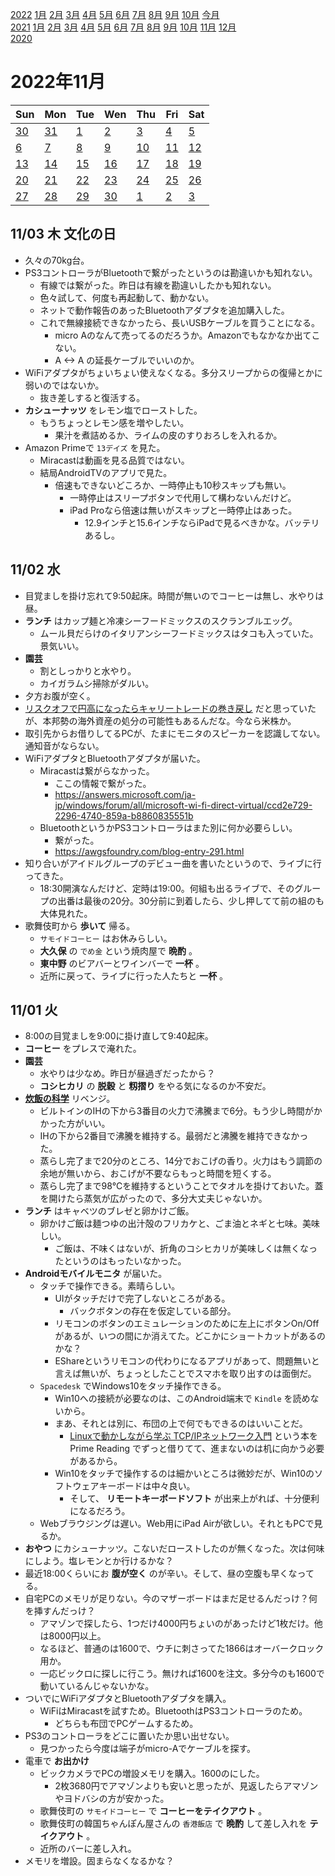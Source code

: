 [2022](README.md#2022) [1月](2022-01.md) [2月](2022-02.md) [3月](2022-03.md) [4月](2022-04.md) [5月](2022-05.md) [6月](2022-06.md) [7月](2022-07.md) [8月](2022-08.md) [9月](2022-09.md) [10月](2022-10.md) [今月](2022-11.md)  
[2021](README.md#2021) [1月](2021-01.md) [2月](2021-02.md) [3月](2021-03.md) [4月](2021-04.md) [5月](2021-05.md) [6月](2021-06.md) [7月](2021-07.md) [8月](2021-08.md) [9月](2021-09.md) [10月](2021-10.md) [11月](2021-11.md) [12月](2021-12.md)  
[2020](README.md#2020)  

2022年11月
=========

|Sun|Mon|Tue|Wen|Thu|Fri|Sat|
|---|---|---|---|---|---|---|
|[30](2022-10.md#1030-日)|[31](2022-10.md#1031-月)|[1](#1101-火)|[2](#1102-水)|[3](#1103-木)|[4](#1104-金)|[5](#1105-土)|
|[6](#1106-日)|[7](#1107-月)|[8](#1108-火)|[9](#1109-水)|[10](#1110-木)|[11](#1111-金)|[12](#1112-土)|
|[13](#1113-日)|[14](#1114-月)|[15](#1115-火)|[16](#1116-水)|[17](#1117-木)|[18](#1118-金)|[19](#1119-土)|
|[20](#1120-日)|[21](#1121-月)|[22](#1122-火)|[23](#1123-水)|[24](#1124-木)|[25](#1125-金)|[26](#1126-土)|
|[27](#1127-日)|[28](#1128-月)|[29](#1129-火)|[30](#1130-水)|[1](2022-12.md#1201-木)|[2](2022-12.md#1202-金)|[3](2022-12.md#1203-土)|

## 11/03 木 文化の日

- 久々の70kg台。
- PS3コントローラがBluetoothで繋がったというのは勘違いかも知れない。
  - 有線では繋がった。昨日は有線を勘違いしたかも知れない。
  - 色々試して、何度も再起動して、動かない。
  - ネットで動作報告のあったBluetoothアダプタを追加購入した。
  - これで無線接続できなかったら、長いUSBケーブルを買うことになる。
    - micro Aのなんて売ってるのだろうか。Amazonでもなかなか出てこない。
    - A <-> A の延長ケーブルでいいのか。
- WiFiアダプタがちょいちょい使えなくなる。多分スリープからの復帰とかに弱いのではないか。
  - 抜き差しすると復活する。
- __カシューナッツ__ をレモン塩でローストした。
  - もうちょっとレモン感を増やしたい。
    - 果汁を煮詰めるか、ライムの皮のすりおろしを入れるか。
- Amazon Primeで `13デイズ` を見た。
  - Miracastは動画を見る品質ではない。
  - 結局AndroidTVのアプリで見た。
    - 倍速もできないどころか、一時停止も10秒スキップも無い。
      - 一時停止はスリープボタンで代用して構わないんだけど。
      - iPad Proなら倍速は無いがスキップと一時停止はあった。
        - 12.9インチと15.6インチならiPadで見るべきかな。バッテリあるし。

## 11/02 水

- 目覚ましを掛け忘れて9:50起床。時間が無いのでコーヒーは無し、水やりは昼。
- __ランチ__ はカップ麺と冷凍シーフードミックスのスクランブルエッグ。
  - ムール貝だらけのイタリアンシーフードミックスはタコも入っていた。景気いい。
- __園芸__
  - 割としっかりと水やり。
  - カイガラムシ掃除がダルい。
- 夕方お腹が空く。
- [リスクオフで円高になったらキャリートレードの巻き戻し](2022-08.md#0802-jpy-carry-trade) だと思っていたが、本邦勢の海外資産の処分の可能性もあるんだな。今なら米株か。
- 取引先からお借りしてるPCが、たまにモニタのスピーカーを認識してない。通知音がならない。
- WiFiアダプタとBluetoothアダプタが届いた。
  - Miracastは繋がらなかった。
    - ここの情報で繋がった。
    - https://answers.microsoft.com/ja-jp/windows/forum/all/microsoft-wi-fi-direct-virtual/ccd2e729-2296-4740-859a-b8860835551b
  - BluetoothというかPS3コントローラはまた別に何か必要らしい。
    - 繋がった。
    - https://awgsfoundry.com/blog-entry-291.html
- 知り合いがアイドルグループのデビュー曲を書いたというので、ライブに行ってきた。
  - 18:30開演なんだけど、定時は19:00。何組も出るライブで、そのグループの出番は最後の20分。30分前に到着したら、少し押してて前の組のも大体見れた。
- 歌舞伎町から __歩いて__ 帰る。
  - `サモイドコーヒー` はお休みらしい。
  - __大久保__ の `でめ金` という焼肉屋で __晩酌__ 。
  - __東中野__ のビアバーとワインバーで __一杯__ 。
  - 近所に戻って、ライブに行った人たちと __一杯__ 。

## 11/01 火

- 8:00の目覚ましを9:00に掛け直して9:40起床。
- __コーヒー__ をプレスで淹れた。
- __園芸__
  - 水やりは少なめ。昨日が昼過ぎだったから？
  - __コシヒカリ__ の __脱穀__ と __籾摺り__ をやる気になるのか不安だ。
- [__炊飯の科学__](2022-10.md#1021-science-of-cocking-rice) リベンジ。
  - ビルトインのIHの下から3番目の火力で沸騰まで6分。もう少し時間がかかった方がいい。
  - IHの下から2番目で沸騰を維持する。最弱だと沸騰を維持できなかった。
  - 蒸らし完了まで20分のところ、14分でおこげの香り。火力はもう調節の余地が無いから、おこげが不要ならもっと時間を短くする。
  - 蒸らし完了まで98°Cを維持するということでタオルを掛けておいた。蓋を開けたら蒸気が広がったので、多分大丈夫じゃないか。
- __ランチ__ はキャベツのブレゼと卵かけご飯。
  - 卵かけご飯は麺つゆの出汁殻のフリカケと、ごま油とネギと七味。美味しい。
    - ご飯は、不味くはないが、折角のコシヒカリが美味しくは無くなったというのはもったいなかった。
- __Androidモバイルモニタ__ が届いた。
  - タッチで操作できる。素晴らしい。
    - UIがタッチだけで完了しないところがある。
      - バックボタンの存在を仮定している部分。
    - リモコンのボタンのエミュレーションのために左上にボタンOn/Offがあるが、いつの間にか消えてた。どこかにショートカットがあるのかな？
    - EShareというリモコンの代わりになるアプリがあって、問題無いと言えば無いが、ちょっとしたことでスマホを取り出すのは面倒だ。
  - `Spacedesk` でWindows10をタッチ操作できる。
    - Win10への接続が必要なのは、このAndroid端末で `Kindle` を読めないから。
    - まあ、それとは別に、布団の上で何でもできるのはいいことだ。
      - [Linuxで動かしながら学ぶ TCP/IPネットワーク入門](https://www.amazon.co.jp/gp/product/B085BG8CH5/) という本を Prime Reading でずっと借りてて、進まないのは机に向かう必要があるから。
    - Win10をタッチで操作するのは細かいところは微妙だが、Win10のソフトウェアキーボードは中々良い。
      - そして、 __リモートキーボードソフト__ が出来上がれば、十分便利になるだろう。
  - Webブラウジングは遅い。Web用にiPad Airが欲しい。それともPCで見るか。
- __おやつ__ にカシューナッツ。こないだローストしたのが無くなった。次は何味にしよう。塩レモンとか行けるかな？
- 最近18:00くらいにお __腹が空く__ のが辛い。そして、昼の空腹も早くなってる。
- 自宅PCのメモリが足りない。今のマザーボードはまだ足せるんだっけ？何を挿すんだっけ？
  - アマゾンで探したら、1つだけ4000円ちょいのがあったけど1枚だけ。他は8000円以上。
  - なるほど、普通のは1600で、ウチに刺さってた1866はオーバークロック用か。
  - 一応ビックロに探しに行こう。無ければ1600を注文。多分今のも1600で動いているんじゃないかな。
- ついでにWiFiアダプタとBluetoothアダプタを購入。
  - WiFiはMiracastを試すため。BluetoothはPS3コントローラのため。
    - どちらも布団でPCゲームするため。
- PS3のコントローラをどこに置いたか思い出せない。
  - 見つかったら今度は端子がmicro-Aでケーブルを探す。
- 電車で __お出かけ__
  - ビックカメラでPCの増設メモリを購入。1600のにした。
    - 2枚3680円でアマゾンよりも安いと思ったが、見返したらアマゾンやヨドバシの方が安かった。
  - 歌舞伎町の `サモイドコーヒー` で __コーヒーをテイクアウト__ 。
  - 歌舞伎町の韓国ちゃんぽん屋さんの `香港飯店` で __晩酌__ して差し入れを __テイクアウト__ 。
  - 近所のバーに差し入れ。
- メモリを増設。固まらなくなるかな？

